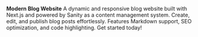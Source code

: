 **Modern Blog Website**
A dynamic and responsive blog website built with Next.js and powered by Sanity as a content management system. Create, edit, and publish blog posts effortlessly. Features Markdown support, SEO optimization, and code highlighting. Get started today!
